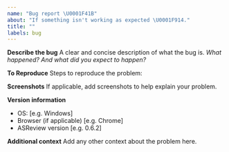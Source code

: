 ```yaml
---
name: "Bug report \U0001F41B"
about: "If something isn't working as expected \U0001F914."
title: ""
labels: bug
---
```


**Describe the bug**
A clear and concise description of what the bug is.
_What happened? And what did you expect to happen?_

**To Reproduce**
Steps to reproduce the problem:

**Screenshots**
If applicable, add screenshots to help explain your problem.

**Version information**

- OS: [e.g. Windows]
- Browser (if applicable) [e.g. Chrome]
- ASReview version [e.g. 0.6.2]

**Additional context**
Add any other context about the problem here.
